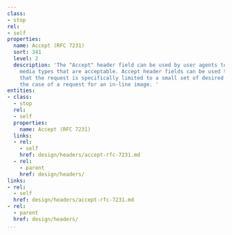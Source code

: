 ```yaml
---
class:
- stop
rel:
- self
properties:
  name: Accept (RFC 7231)
  sort: 341
  level: 2
  description: 'The "Accept" header field can be used by user agents to specify response
    media types that are acceptable. Accept header fields can be used to indicate
    that the request is specifically limited to a small set of desired types, as in
    the case of a request for an in-line image. '
entities:
- class:
  - stop
  rel:
  - self
  properties:
    name: Accept (RFC 7231)
  links:
  - rel:
    - self
    href: design/headers/accept-rfc-7231.md
  - rel:
    - parent
    href: design/headers/
links:
- rel:
  - self
  href: design/headers/accept-rfc-7231.md
- rel:
  - parent
  href: design/headers/
...
```

